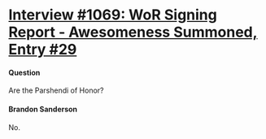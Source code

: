 # [Interview #1069: WoR Signing Report - Awesomeness Summoned, Entry #29](https://www.theoryland.com/intvmain.php?i=1069#29)

#### Question

Are the Parshendi of Honor?

#### Brandon Sanderson

No.

